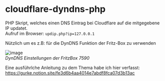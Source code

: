 # cloudflare-dyndns-php

PHP Skript, welches einen DNS Eintrag bei Cloudflare auf die mitgegebene IP updatet.  
Aufruf im Browser: `updip.php?ip=127.0.0.1`  

  
Nützlich um es z.B: für die DynDNS Funktion der Fritz-Box zu verwenden

![image](https://user-images.githubusercontent.com/64473481/198712723-2b31ee55-55ed-4807-87d5-ab33d661b8c3.png)  
*DynDNS Einstellungen der FritzBox 7590*


Eine ausführlche Anleitung zu dem Thema habe ich hier verfasst: https://gurke.notion.site/fe3d6b4aa4014e7abdf8fca07d3b13ac
